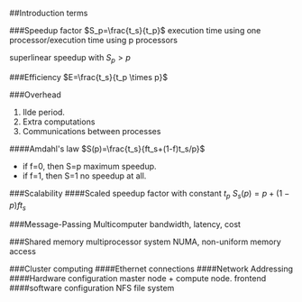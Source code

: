 ##Introduction terms

###Speedup factor
$S_p=\frac{t_s}{t_p}$
execution time using one processor/execution time using p processors

superlinear speedup with $S_p>p$

###Efficiency
$E=\frac{t_s}{t_p \times p}$

###Overhead
1. Ilde period.
2. Extra computations
3. Communications between processes

####Amdahl's law
$S(p)=\frac{t_s}{ft_s+(1-f)t_s/p}$
* if f=0, then S=p maximum speedup.
* if f=1, then S=1 no speedup at all.

###Scalability
####Scaled speedup factor with constant $t_p$
$S_s(p)=p+(1-p)ft_s$

###Message-Passing Multicomputer
bandwidth, latency, cost

###Shared memory multiprocessor system
NUMA, non-uniform memory access

###Cluster computing
####Ethernet connections
####Network Addressing
####Hardware configuration
master node + compute node.
frontend
####software configuration
NFS file system